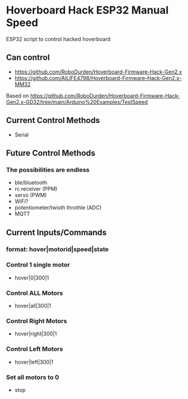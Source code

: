 # Hoverboard Hack ESP32 Manual Speed
ESP32 script to control hacked hoverboard

## Can control

* https://github.com/RoboDurden/Hoverboard-Firmware-Hack-Gen2.x
* https://github.com/AILIFE4798/Hoverboard-Firmware-Hack-Gen2.x-MM32

Based on https://github.com/RoboDurden/Hoverboard-Firmware-Hack-Gen2.x-GD32/tree/main/Arduino%20Examples/TestSpeed

## Current Control Methods
  * Serial

## Future Control Methods
### The possibilities are endless
* ble/bluetooth
* rc receiver (PPM)
* servo (PWM)
* WiFi?
* potentiometer/twisth throthle (ADC)
* MQTT

## Current Inputs/Commands
###  format: hover|motorid|speed|state

### Control 1 single motor
* hover|0|300|1

### Control ALL Motors
* hover|all|300|1

### Control Right Motors
* hover|right|300|1

### Control Left Motors
* hover|left|300|1

### Set all motors to 0
* stop

